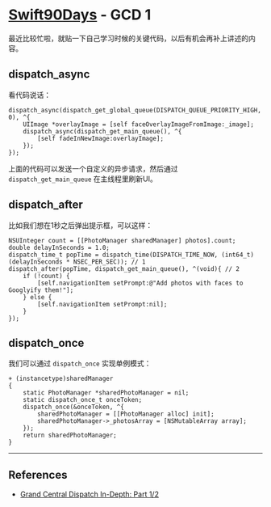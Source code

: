 # [Swift90Days](https://github.com/callmewhy/Swift90Days) - GCD 1

最近比较忙啦，就贴一下自己学习时候的关键代码，以后有机会再补上讲述的内容。

## dispatch_async

看代码说话：

    dispatch_async(dispatch_get_global_queue(DISPATCH_QUEUE_PRIORITY_HIGH, 0), ^{
        UIImage *overlayImage = [self faceOverlayImageFromImage:_image];
        dispatch_async(dispatch_get_main_queue(), ^{
            [self fadeInNewImage:overlayImage];
        });
    });

上面的代码可以发送一个自定义的异步请求，然后通过 `dispatch_get_main_queue` 在主线程里刷新UI。


## dispatch_after

比如我们想在1秒之后弹出提示框，可以这样：

    NSUInteger count = [[PhotoManager sharedManager] photos].count;
    double delayInSeconds = 1.0;
    dispatch_time_t popTime = dispatch_time(DISPATCH_TIME_NOW, (int64_t)(delayInSeconds * NSEC_PER_SEC)); // 1 
    dispatch_after(popTime, dispatch_get_main_queue(), ^(void){ // 2 
        if (!count) {
            [self.navigationItem setPrompt:@"Add photos with faces to Googlyify them!"];
        } else {
            [self.navigationItem setPrompt:nil];
        }
    });



## dispatch_once

我们可以通过 `dispatch_once` 实现单例模式：

    + (instancetype)sharedManager
    {
        static PhotoManager *sharedPhotoManager = nil;
        static dispatch_once_t onceToken;
        dispatch_once(&onceToken, ^{
            sharedPhotoManager = [[PhotoManager alloc] init];
            sharedPhotoManager->_photosArray = [NSMutableArray array];
        });
        return sharedPhotoManager;
    }



*** 

## References

- [Grand Central Dispatch In-Depth: Part 1/2](http://www.raywenderlich.com/60749/grand-central-dispatch-in-depth-part-1)